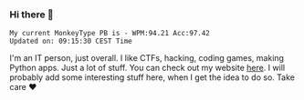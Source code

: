 ### Hi there 👋
<!-- PB START -->
```
My current MonkeyType PB is - WPM:94.21 Acc:97.42
Updated on: 09:15:30 CEST Time
```
<!-- PB END -->
I'm an IT person, just overall. I like CTFs, hacking, coding games, making Python apps. Just a lot of stuff.
You can check out my website [here](https://skill3472.github.io/).
I will probably add some interesting stuff here, when I get the idea to do so. Take care ❤️
